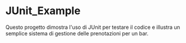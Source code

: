 # JUnit_Example
Questo progetto dimostra l'uso di JUnit per testare il codice e illustra un semplice sistema di gestione delle prenotazioni per un bar.
